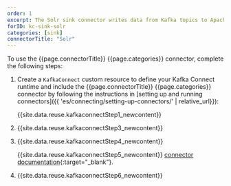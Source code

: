 ```yaml
---
order: 1
excerpt: The Solr sink connector writes data from Kafka topics to Apache Solr.
forID: kc-sink-solr
categories: [sink]
connectorTitle: "Solr"
---
```


To use the {{page.connectorTitle}} {{page.categories}} connector, complete the following steps:

1. Create a `KafkaConnect` custom resource to define your Kafka Connect runtime and include the {{page.connectorTitle}} {{page.categories}} connector by following the instructions in [setting up and running connectors]({{ 'es/connecting/setting-up-connectors/' | relative_url}}):

   {{site.data.reuse.kafkaconnectStep1_newcontent}}

2. {{site.data.reuse.kafkaconnectStep3_newcontent}}  

3. {{site.data.reuse.kafkaconnectStep4_newcontent}}
   
   {{site.data.reuse.kafkaconnectStep5_newcontent}} [connector documentation](https://github.com/jcustenborder/kafka-connect-solr?tab=readme-ov-file#configuration){:target="_blank"}.
       
    
4. {{site.data.reuse.kafkaconnectStep6_newcontent}}
